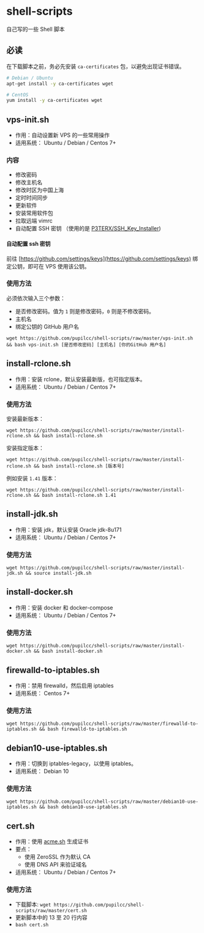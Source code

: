 # shell-scripts

自己写的一些 Shell 脚本

## 必读

在下载脚本之前，务必先安装 `ca-certificates` 包，以避免出现证书错误。

```bash
# Debian / Ubuntu
apt-get install -y ca-certificates wget

# CentOS
yum install -y ca-certificates wget
```

## vps-init.sh

* 作用：自动设置新 VPS 的一些常用操作
* 适用系统： Ubuntu / Debian / Centos 7+

### 内容

* 修改密码
* 修改主机名
* 修改时区为中国上海
* 定时时间同步
* 更新软件
* 安装常用软件包
* 拉取远端 vimrc
* 自动配置 SSH 密钥 （使用的是 [P3TERX/SSH_Key_Installer](https://github.com/P3TERX/SSH_Key_Installer))

#### 自动配置 ssh 密钥

前往 [https://github.com/settings/keys](https://github.com/settings/keys) 绑定公钥，即可在 VPS 使用该公钥。

### 使用方法

必须依次输入三个参数：

* 是否修改密码。值为 `1` 则是修改密码，`0` 则是不修改密码。
* 主机名
* 绑定公钥的 GitHub 用户名

`wget https://github.com/pupilcc/shell-scripts/raw/master/vps-init.sh && bash vps-init.sh [是否修改密码] [主机名] [你的GitHub 用户名]`

## install-rclone.sh

* 作用：安装 rclone，默认安装最新版，也可指定版本。
* 适用系统： Ubuntu / Debian / Centos 7+

### 使用方法

安装最新版本：

`wget https://github.com/pupilcc/shell-scripts/raw/master/install-rclone.sh && bash install-rclone.sh`

安装指定版本：

`wget https://github.com/pupilcc/shell-scripts/raw/master/install-rclone.sh && bash install-rclone.sh [版本号]`

例如安装 `1.41` 版本：

`wget https://github.com/pupilcc/shell-scripts/raw/master/install-rclone.sh && bash install-rclone.sh 1.41`

## install-jdk.sh

* 作用：安装 jdk，默认安装 Oracle jdk-8u171
* 适用系统： Ubuntu / Debian / Centos 7+

### 使用方法

`wget https://github.com/pupilcc/shell-scripts/raw/master/install-jdk.sh && source install-jdk.sh`

## install-docker.sh

* 作用：安装 docker 和 docker-compose
* 适用系统： Ubuntu / Debian / Centos 7+

### 使用方法

`wget https://github.com/pupilcc/shell-scripts/raw/master/install-docker.sh && bash install-docker.sh`

## firewalld-to-iptables.sh

* 作用：禁用 firewalld，然后启用 iptables
* 适用系统： Centos 7+

### 使用方法

`wget https://github.com/pupilcc/shell-scripts/raw/master/firewalld-to-iptables.sh && bash firewalld-to-iptables.sh`

## debian10-use-iptables.sh

* 作用：切换到 iptables-legacy，以使用 iptables。
* 适用系统： Debian 10

### 使用方法

`wget https://github.com/pupilcc/shell-scripts/raw/master/debian10-use-iptables.sh && bash debian10-use-iptables.sh`

## cert.sh

* 作用：使用 [acme.sh](http://acme.sh/) 生成证书
* 要点：
  - 使用 ZeroSSL 作为默认 CA
  - 使用 DNS API 来验证域名
* 适用系统： Ubuntu / Debian / Centos 7+

### 使用方法

* 下载脚本: `wget https://github.com/pupilcc/shell-scripts/raw/master/cert.sh`
* 更新脚本中的 13 至 20 行内容
* `bash cert.sh`